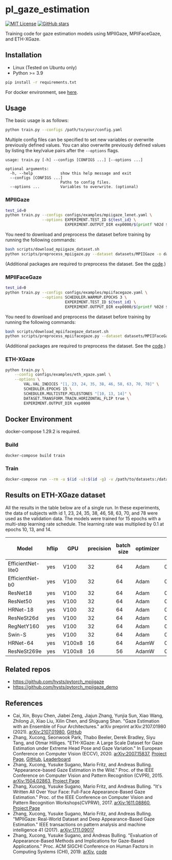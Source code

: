 # pl_gaze_estimation

[![MIT License](https://img.shields.io/badge/license-MIT-green)](https://opensource.org/licenses/MIT)
[![GitHub stars](https://img.shields.io/github/stars/hysts/pl_gaze_estimation.svg?style=flat-square&logo=github&label=Stars&logoColor=white)](https://github.com/hysts/pl_gaze_estimation)

Training code for gaze estimation models using MPIIGaze, MPIIFaceGaze, and ETH-XGaze.

## Installation

- Linux (Tested on Ubuntu only)
- Python >= 3.9

```bash
pip install -r requirements.txt
```

For docker environment, see [here](#docker-environment).

## Usage

The basic usage is as follows:
```bash
python train.py --configs /path/to/your/config.yaml
```

Multiple config files can be specified to set new variables or overwrite previously
defined values.
You can also overwrite previously defined values by listing the key/value
pairs after the `--options` flags.

```
usage: train.py [-h] --configs [CONFIGS ...] [--options ...]

optional arguments:
  -h, --help            show this help message and exit
  --configs [CONFIGS ...]
                        Paths to config files.
  --options ...         Variables to overwrite. (optional)
```

### MPIIGaze

```bash
test_id=0
python train.py --configs configs/examples/mpiigaze_lenet.yaml \
                --options EXPERIMENT.TEST_ID ${test_id} \
                          EXPERIMENT.OUTPUT_DIR exp0000/$(printf %02d ${test_id})
```

You need to download and preprocess the dataset before training by running the following commands:
```bash
bash scripts/download_mpiigaze_dataset.sh
python scripts/preprocess_mpiigaze.py --dataset datasets/MPIIGaze -o datasets/
```
(Additional packages are required to preprocess the dataset. See the [code](scripts/preprocess_mpiigaze.py).)

### MPIIFaceGaze

```bash
test_id=0
python train.py --configs configs/examples/mpiifacegaze.yaml \
                --options SCHEDULER.WARMUP.EPOCHS 3 \
                          EXPERIMENT.TEST_ID ${test_id} \
                          EXPERIMENT.OUTPUT_DIR exp0000/$(printf %02d ${test_id})
```

You need to download and preprocess the dataset before training by running the following commands:
```bash
bash scripts/download_mpiifacegaze_dataset.sh
python scripts/preprocess_mpiifacegaze.py --dataset datasets/MPIIFaceGaze_normalized -o datasets/
```
(Additional packages are required to preprocess the dataset. See the [code](scripts/preprocess_mpiifacegaze.py).)

### ETH-XGaze

```bash
python train.py \
    --config configs/examples/eth_xgaze.yaml \
    --options \
        VAL.VAL_INDICES "[1, 23, 24, 35, 38, 46, 58, 63, 70, 78]" \
        SCHEDULER.EPOCHS 15 \
        SCHEDULER.MULTISTEP.MILESTONES "[10, 13, 14]" \
        DATASET.TRANSFORM.TRAIN.HORIZONTAL_FLIP true \
        EXPERIMENT.OUTPUT_DIR exp0000
```

## Docker Environment

docker-compose 1.29.2 is required.

### Build
```bash
docker-compose build train
```

### Train
```bash
docker-compose run --rm -u $(id -u):$(id -g) -v /path/to/datasets:/datasets train python train.py --configs /path/to/your/config.yaml
```

## Results on ETH-XGaze dataset

All the results in the table below are of a single run.
In these experiments, the data of subjects with id 1, 23, 24, 35, 38, 46, 58, 63, 70, and 78
were used as the validation data.
The models were trained for 15 epochs with a multi-step learning rate schedule.
The learning rate was multiplied by 0.1 at epochs 10, 13, and 14.

|  Model             | hflip | GPU    | precision | batch size | optimizer | lr     | weight decay | training time | val angle error | val loss |
|--------------------|-------|--------|-----------|------------|-----------|--------|--------------|---------------|-----------------|----------|
| EfficientNet-lite0 | yes   | V100   | 32        | 64         | Adam      | 0.0001 | 0            |      4h42m    | 5.330           | 0.06970  |
| EfficientNet-b0    | yes   | V100   | 32        | 64         | Adam      | 0.0001 | 0            |      5h58m    | 5.139           | 0.06672  |
| ResNet18           | yes   | V100   | 32        | 64         | Adam      | 0.0001 | 0            |      4h04m    | 4.878           | 0.06427  |
| ResNet50           | yes   | V100   | 32        | 64         | Adam      | 0.0001 | 0            |      8h42m    | 4.720           | 0.06087  |
| HRNet-18           | yes   | V100   | 32        | 64         | Adam      | 0.0001 | 0            |     21h56m    | 4.657           | 0.05937  |
| ResNeSt26d         | yes   | V100   | 32        | 64         | Adam      | 0.0001 | 0            |      8h02m    | 4.409           | 0.05678  |
| RegNetY160         | yes   | V100   | 32        | 64         | Adam      | 0.0001 | 0            |   1d05h30m    | 4.377           | 0.05638  |
| Swin-S             | yes   | V100   | 32        | 64         | Adam      | 0.0001 | 0            |   1d00h08m    | 4.318           | 0.05629  |
| HRNet-64           | yes   | V100x8 | 16        | 64         | AdamW     | 0.0008 | 0.05         |      3h11m    | 4.302           | 0.05523  |
| ResNeSt269e        | yes   | V100x8 | 16        | 56         | AdamW     | 0.0008 | 0.05         |      5h31m    | 4.045           | 0.05200  |

## Related repos

- https://github.com/hysts/pytorch_mpiigaze
- https://github.com/hysts/pytorch_mpiigaze_demo

## References

- Cai, Xin, Boyu Chen, Jiabei Zeng, Jiajun Zhang, Yunjia Sun, Xiao Wang, Zhilong Ji, Xiao Liu, Xilin Chen, and Shiguang Shan. "Gaze Estimation with an Ensemble of Four Architectures." arXiv preprint arXiv:2107.01980 (2021). [arXiv:2107.01980](https://arxiv.org/abs/2107.01980), [GitHub](https://github.com/VIPL-TAL-GAZE/GAZE2021)
- Zhang, Xucong, Seonwook Park, Thabo Beeler, Derek Bradley, Siyu Tang, and Otmar Hilliges. "ETH-XGaze: A Large Scale Dataset for Gaze Estimation under Extreme Head Pose and Gaze Variation." In European Conference on Computer Vision (ECCV), 2020. [arXiv:2007.15837](https://arxiv.org/abs/2007.15837), [Project Page](https://ait.ethz.ch/projects/2020/ETH-XGaze/), [GitHub](https://github.com/xucong-zhang/ETH-XGaze), [Leaderboard](https://competitions.codalab.org/competitions/28930)
- Zhang, Xucong, Yusuke Sugano, Mario Fritz, and Andreas Bulling. "Appearance-based Gaze Estimation in the Wild." Proc. of the IEEE Conference on Computer Vision and Pattern Recognition (CVPR), 2015. [arXiv:1504.02863](https://arxiv.org/abs/1504.02863), [Project Page](https://www.mpi-inf.mpg.de/departments/computer-vision-and-multimodal-computing/research/gaze-based-human-computer-interaction/appearance-based-gaze-estimation-in-the-wild/)
- Zhang, Xucong, Yusuke Sugano, Mario Fritz, and Andreas Bulling. "It's Written All Over Your Face: Full-Face Appearance-Based Gaze Estimation." Proc. of the IEEE Conference on Computer Vision and Pattern Recognition Workshops(CVPRW), 2017. [arXiv:1611.08860](https://arxiv.org/abs/1611.08860), [Project Page](https://www.mpi-inf.mpg.de/departments/computer-vision-and-machine-learning/research/gaze-based-human-computer-interaction/its-written-all-over-your-face-full-face-appearance-based-gaze-estimation/)
- Zhang, Xucong, Yusuke Sugano, Mario Fritz, and Andreas Bulling. "MPIIGaze: Real-World Dataset and Deep Appearance-Based Gaze Estimation." IEEE transactions on pattern analysis and machine intelligence 41 (2017). [arXiv:1711.09017](https://arxiv.org/abs/1711.09017)
- Zhang, Xucong, Yusuke Sugano, and Andreas Bulling. "Evaluation of Appearance-Based Methods and Implications for Gaze-Based Applications." Proc. ACM SIGCHI Conference on Human Factors in Computing Systems (CHI), 2019. [arXiv](https://arxiv.org/abs/1901.10906), [code](https://git.hcics.simtech.uni-stuttgart.de/public-projects/opengaze)

